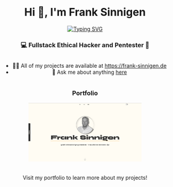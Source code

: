 <div style="display: flex; flex-direction: column; justify-content: center; align-items: center; height: 100vh; width: 100%; text-align: center;">
  <h1>Hi 👋, I'm Frank Sinnigen</h1>
  
  <div justify-content: center; align-items: center;>
    <a href="https://git.io/typing-svg">
      <img src="https://readme-typing-svg.demolab.com?font=Fira+Code&pause=1000&width=435&lines=Welcome+to+my+GitHub+profile" alt="Typing SVG" />
    </a>
  </div>
  
  <h3 justify-content: center; align-items: center;>💻 Fullstack Ethical Hacker and Pentester 🔐</h3>

  <ul justify-content: center; align-items: center;>
    <li>👨‍💻 All of my projects are available at <a href="https://frank-sinnigen.de">https://frank-sinnigen.de</a></li>
    <li>💬 Ask me about anything <a href="mailto:info@frank-sinnigen.de">here</a></li>
  </ul>

  <h3 justify-content: center; align-items: center;>Portfolio</h3>
  <a href="https://frank-sinnigen.de/">
    <img src="https://github.com/frank-bcn/portfolio/blob/main/src/assets/%20images/etc_images/screenshotPortfolio.png" alt="Portfolio Screenshot" width="300" />
  </a>
  <br>
  <p justify-content: center; align-items: center;>Visit my portfolio to learn more about my projects!</p>
</div>
